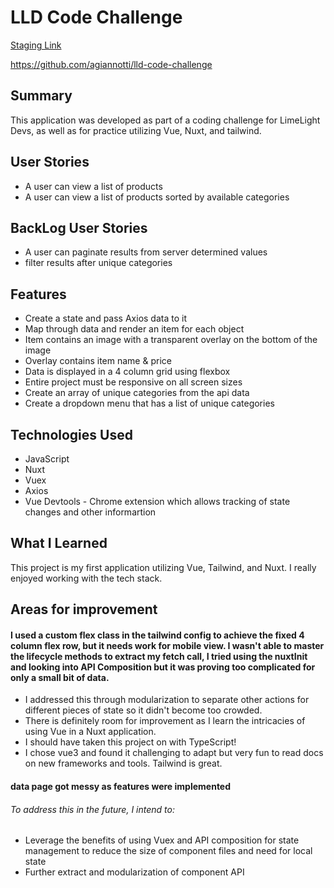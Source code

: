 # LLD Code Challenge

[Staging Link](https://agiannotti.github.io/lld-code-challenge/data/)

https://github.com/agiannotti/lld-code-challenge

## Summary

This application was developed as part of a coding challenge for LimeLight Devs, as well as for practice utilizing Vue, Nuxt, and tailwind.

## User Stories

- A user can view a list of products
- A user can view a list of products sorted by available categories

## BackLog User Stories

- A user can paginate results from server determined values
- filter results after unique categories

## Features

- Create a state and pass Axios data to it
- Map through data and render an item for each object
- Item contains an image with a transparent overlay on the bottom of the image
- Overlay contains item name & price
- Data is displayed in a 4 column grid using flexbox
- Entire project must be responsive on all screen sizes
- Create an array of unique categories from the api data
- Create a dropdown menu that has a list of unique categories

## Technologies Used

- JavaScript
- Nuxt
- Vuex
- Axios
- Vue Devtools - Chrome extension which allows tracking of state changes and other informartion

## What I Learned

This project is my first application utilizing Vue, Tailwind, and Nuxt. I really enjoyed working with the tech stack.

## Areas for improvement

#### I used a custom flex class in the tailwind config to achieve the fixed 4 column flex row, but it needs work for mobile view. I wasn't able to master the lifecycle methods to extract my fetch call, I tried using the nuxtInit and looking into API Composition but it was proving too complicated for only a small bit of data.

- I addressed this through modularization to separate other actions for different pieces of state so it didn't become too crowded.
- There is definitely room for improvement as I learn the intricacies of using Vue in a Nuxt application.
- I should have taken this project on with TypeScript!
- I chose vue3 and found it challenging to adapt but very fun to read docs on new frameworks and tools. Tailwind is great.

#### data page got messy as features were implemented

###### To address this in the future, I intend to:

- Leverage the benefits of using Vuex and API composition for state management to reduce the size of component files and need for local state
- Further extract and modularization of component API
